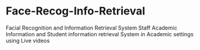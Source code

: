 # Face-Recog-Info-Retrieval
Facial Recognition and Information Retrieval System Staff Academic Information and Student information retrieval System in Academic settings using Live videos
